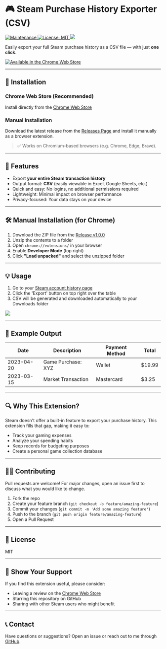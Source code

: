 # 🎮 Steam Purchase History Exporter (CSV)
<p>
<a href="https://github.com/dogagcmnr/steamexporter/graphs/commit-activity" target="_blank">
    <img alt="Maintenance" src="https://img.shields.io/badge/Maintained%3F-yes-green.svg" />
  </a>
  <a href="https://github.com/dogagcmnr/steamexporter/blob/main/LICENSE" target="_blank">
    <img alt="License: MIT" src="https://img.shields.io/github/license/dogagcmnr/steamexporter" />
  </a>
    <a href="https://makeapullrequest.com" target="_blank">
        <img src="https://img.shields.io/badge/PRs-welcome-brightgreen.svg"></img>
    </a>
</p>

Easily export your full Steam purchase history as a CSV file — with just **one click**.

<a href="https://chromewebstore.google.com/detail/steam-purchase-history-cs/bgbjngfnigoocbhciecckgfjbkkleghp"><img src="https://developer.chrome.com/static/docs/webstore/branding/image/iNEddTyWiMfLSwFD6qGq.png" alt="Available in the Chrome Web Store"></a>

---

## 🧩 Installation

### Chrome Web Store (Recommended)
Install directly from the [Chrome Web Store](https://chromewebstore.google.com/detail/steam-purchase-history-cs/bgbjngfnigoocbhciecckgfjbkkleghp)

### Manual Installation
Download the latest release from the [Releases Page](https://github.com/dogagcmnr/steamexporter/releases/tag/v1.0.0) and install it manually as a browser extension.

> ✅ Works on Chromium-based browsers (e.g. Chrome, Edge, Brave).

---

## 🚀 Features

- Export **your entire Steam transaction history**
- Output format: **CSV** (easily viewable in Excel, Google Sheets, etc.)
- Quick and easy: No logins, no additional permissions required
- Lightweight: Minimal impact on browser performance
- Privacy-focused: Your data stays on your device

---

## 🛠️ Manual Installation (for Chrome)

1. Download the ZIP file from the [Release v1.0.0](https://github.com/dogagcmnr/steamexporter/releases/tag/v1.0.0)
2. Unzip the contents to a folder
3. Open `chrome://extensions/` in your browser
4. Enable **Developer Mode** (top right)
5. Click **"Load unpacked"** and select the unzipped folder

---

## 💡 Usage

1. Go to your [Steam account history page](https://store.steampowered.com/account/)
2. Click the 'Export' button on top right over the table
3. CSV will be generated and downloaded automatically to your Downloads folder

<img src="https://lh3.googleusercontent.com/iax7qeEjgAf5oJfNdS3mBF5rY1EYKfGvDX6IdYNBsVOg7JMtWGfpG4RE4s2iJQI7z5DkQwJZ9tjR8G5v8U4QxD1eCA=s800-w800-h500"></img>

---

## 📂 Example Output

| Date       | Description           | Payment Method | Total   |
|------------|------------------------|----------------|---------|
| 2023-04-20 | Game Purchase: XYZ     | Wallet         | $19.99  |
| 2023-03-15 | Market Transaction     | Mastercard     | $3.25   |

---

## 🔍 Why This Extension?

Steam doesn't offer a built-in feature to export your purchase history. This extension fills that gap, making it easy to:

- Track your gaming expenses
- Analyze your spending habits
- Keep records for budgeting purposes
- Create a personal game collection database

---

## 🧑‍💻 Contributing

Pull requests are welcome! For major changes, open an issue first to discuss what you would like to change.

1. Fork the repo
2. Create your feature branch (`git checkout -b feature/amazing-feature`)
3. Commit your changes (`git commit -m 'Add some amazing feature'`)
4. Push to the branch (`git push origin feature/amazing-feature`)
5. Open a Pull Request

---

## 📄 License

MIT

---

## 🌟 Show Your Support

If you find this extension useful, please consider:
- Leaving a review on the [Chrome Web Store](https://chromewebstore.google.com/detail/steam-purchase-history-cs/bgbjngfnigoocbhciecckgfjbkkleghp)
- Starring this repository on GitHub
- Sharing with other Steam users who might benefit

---

## 📞 Contact

Have questions or suggestions? Open an issue or reach out to me through [GitHub](https://github.com/dogagcmnr).
